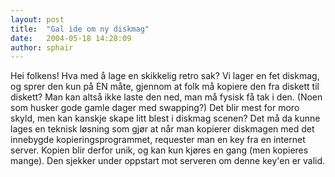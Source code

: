 ```yaml
---
layout: post
title:  "Gal ide om ny diskmag"
date:   2004-05-18 14:28:09
author: sphair
---
```

Hei folkens! Hva med å lage en skikkelig retro sak? Vi lager en fet
diskmag, og sprer den kun på EN måte, gjennom at folk må kopiere den fra
diskett til diskett? Man kan altså ikke laste den ned, man må fysisk få
tak i den. (Noen som husker gode gamle dager med swapping?) Det blir
mest for moro skyld, men kan kanskje skape litt blest i diskmag scenen?
Det må da kunne lages en teknisk løsning som gjør at når man kopierer
diskmagen med det innebygde kopieringsprogrammet, requester man en key
fra en internet server. Kopien blir derfor unik, og kan kun kjøres en
gang (men kopieres mange). Den sjekker under oppstart mot serveren om
denne key'en er valid.


